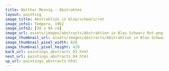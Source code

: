 ```yaml
---
title: Walther Meinig - Abstraktes
layout: painting
image_title: Abstraktion in blau/schwarz/rot
image_info1: Tempera, 1962
image_info2: [58 x 84 cm]
image_url: assets/images/abstracts/Abstraktion in Blau Schwarz Rot.png
image_thumbnail_url: assets/images/abstracts/Abstraktion in Blau Schwarz Rot-klein.png
image_thumbnail_pixel_width: 626
image_thumbnail_pixel_height: 429
back_url: paintings_abstracts_02.html
next_url: paintings_abstracts_04.html
up_url: paintings_abstracts.html
---
```

